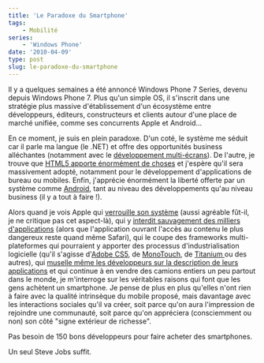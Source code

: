 ```yaml
---
title: 'Le Paradoxe du Smartphone'
tags:
    - Mobilité
series:
    - 'Windows Phone'
date: '2010-04-09'
type: post
slug: le-paradoxe-du-smartphone
---
```


Il y a quelques semaines a été annoncé Windows Phone 7 Series, devenu depuis Windows Phone 7\. Plus qu'un simple OS, il s'inscrit dans une stratégie plus massive d'établissement d'un écosystème entre développeurs, éditeurs, constructeurs et clients autour d'une place de marché unifiée, comme ses concurrents Apple et Android…

<!-- more -->

En ce moment, je suis en plein paradoxe. D'un coté, le système me séduit car il parle ma langue (le .NET) et offre des opportunités business alléchantes (notamment avec le [développement multi-écrans](http://www.itespresso.fr/mix10-microsoft-cherche-a-imposer-sa-strategie-multi-ecrans-34197.html)). De l'autre, je trouve que [HTML5 apporte énormément de choses](http://www.01net.com/editorial/514961/comment-html-5-va-changer-le-web/) et j'espère qu'il sera massivement adopté, notamment pour le développement d'applications de bureau ou mobiles. Enfin, j'apprécie énormément la liberté offerte par un système comme [Android](http://www.linformaticien.com/actualites/newsid496/8069/android-progresse-fort.aspx), tant au niveau des développements qu'au niveau business (il y a tout à faire&nbsp;!).

Alors quand je vois Apple qui [verrouille son système](http://www.generation-nt.com/eff-contrat-developpeurs-apple-app-store-applications-actualite-977361.html) (aussi agréable fût-il, je ne critique pas cet aspect-là), qui y [interdit sauvagement des milliers d'applications](http://www.zone-numerique.com/news-6814-5000-applications-coquines-interdites-d-appstore.html) (alors que l'application ouvrant l'accès au contenu le plus dangereux reste quand même Safari), qui le coupe des frameworks multi-plateformes qui pourraient y apporter des processus d'industrialisation logicielle (qu'il s'agisse d'[Adobe CS5](http://www.macg.co/2010/04/app-store-flash-pri%C3%A9-de-rester-%C3%A0-l%C3%A9cart-37087), de [MonoTouch](http://blog.madd0.com/2010/04/09/Plus-de-C-sur-lrsquoiPhone-/), de [Titanium ](http://www.appcelerator.com/)ou des autres), qui [muselle même les développeurs sur la description de leurs applications](http://www.numerama.com/magazine/15018-apple-interdit-aux-developpeurs-d-evoquer-leurs-versions-android-sur-l-app-store.html) et qui continue à en vendre des camions entiers un peu partout dans le monde, je m'interroge sur les véritables raisons qui font que les gens achètent un smartphone. Je pense de plus en plus qu'elles n'ont rien à faire avec la qualité intrinsèque du mobile proposé, mais davantage avec les interactions sociales qu'il va créer, soit parce qu'on aura l'impression de rejoindre une communauté, soit parce qu'on appréciera (consciemment ou non) son côté "signe extérieur de richesse".

Pas besoin de 150 bons développeurs pour faire acheter des smartphones.

Un seul Steve Jobs suffit.
